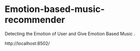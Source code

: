 # Emotion-based-music-recommender
Detecting the Emotion of User and Give Emotion Based Music .


http://localhost:8502/
